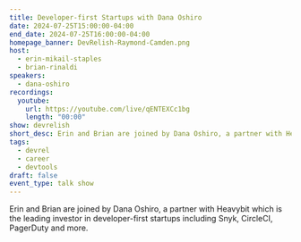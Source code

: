 ```yaml
---
title: Developer-first Startups with Dana Oshiro
date: 2024-07-25T15:00:00-04:00
end_date: 2024-07-25T16:00:00-04:00
homepage_banner: DevRelish-Raymond-Camden.png
host: 
  - erin-mikail-staples
  - brian-rinaldi
speakers:
  - dana-oshiro
recordings:
  youtube:
    url: https://youtube.com/live/qENTEXCc1bg
    length: "00:00"
show: devrelish
short_desc: Erin and Brian are joined by Dana Oshiro, a partner with Heavybit which is the lr=eading investor in developer-first startups including Snyk, CircleCI, PagerDuty and more.
tags:
  - devrel
  - career
  - devtools
draft: false
event_type: talk show
---
```


Erin and Brian are joined by Dana Oshiro, a partner with Heavybit which is the leading investor in developer-first startups including Snyk, CircleCI, PagerDuty and more.